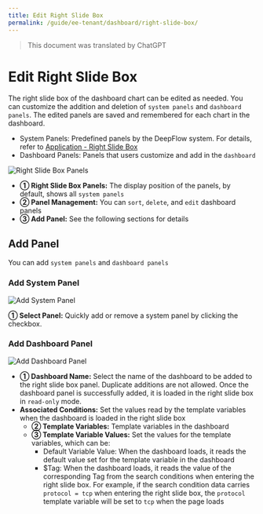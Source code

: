 ```yaml
---
title: Edit Right Slide Box
permalink: /guide/ee-tenant/dashboard/right-slide-box/
---
```


> This document was translated by ChatGPT

# Edit Right Slide Box

The right slide box of the dashboard chart can be edited as needed. You can customize the addition and deletion of `system panels` and `dashboard panels`. The edited panels are saved and remembered for each chart in the dashboard.

- System Panels: Predefined panels by the DeepFlow system. For details, refer to [Application - Right Slide Box](/guide/ee-tenant/application/right-sliding-box/)
- Dashboard Panels: Panels that users customize and add in the `dashboard`

![Right Slide Box Panels](https://yunshan-guangzhou.oss-cn-beijing.aliyuncs.com/pub/pic/20240516664579a8512bb.png)

- **① Right Slide Box Panels:** The display position of the panels, by default, shows all `system panels`
- **② Panel Management:** You can `sort`, `delete`, and `edit` dashboard panels
- **③ Add Panel:** See the following sections for details

## Add Panel

You can add `system panels` and `dashboard panels`

### Add System Panel

![Add System Panel](https://yunshan-guangzhou.oss-cn-beijing.aliyuncs.com/pub/pic/20240516664579b508cbe.png)

**① Select Panel:** Quickly add or remove a system panel by clicking the checkbox.

### Add Dashboard Panel

![Add Dashboard Panel](https://yunshan-guangzhou.oss-cn-beijing.aliyuncs.com/pub/pic/20240516664579aab5031.png)

- **① Dashboard Name:** Select the name of the dashboard to be added to the right slide box panel. Duplicate additions are not allowed. Once the dashboard panel is successfully added, it is loaded in the right slide box in `read-only` mode.
- **Associated Conditions:** Set the values read by the template variables when the dashboard is loaded in the right slide box
  - **② Template Variables:** Template variables in the dashboard
  - **③ Template Variable Values:** Set the values for the template variables, which can be:
    - Default Variable Value: When the dashboard loads, it reads the default value set for the template variable in the dashboard
    - $Tag: When the dashboard loads, it reads the value of the corresponding Tag from the search conditions when entering the right slide box. For example, if the search condition data carries `protocol = tcp` when entering the right slide box, the `protocol` template variable will be set to `tcp` when the page loads
